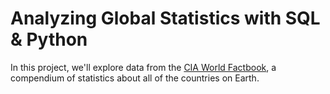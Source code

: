 # Analyzing Global Statistics with SQL & Python
In this project, we'll explore data from the [CIA World Factbook](https://www.cia.gov/library/publications/the-world-factbook/), a compendium of statistics about all of the countries on Earth.
